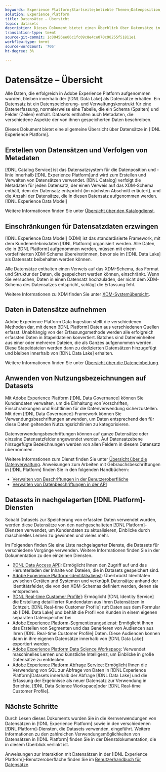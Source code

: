 ```yaml
---
keywords: Experience Platform;Startseite;beliebte Themen;Datenposition;Datenposition;Data Management;Data Management;Lineage;Datentyp;Datentypen;Datentypen;Datentyp
solution: Experience Platform
title: Datensätze – Übersicht
topic: datasets
description: Dieses Dokument bietet einen Überblick über Datensätze in der Experience Platform.
translation-type: tm+mt
source-git-commit: 1c00456ee06c1fc09c8e4ce070c90255f51811e1
workflow-type: tm+mt
source-wordcount: '706'
ht-degree: 3%

---
```



# Datensätze – Übersicht

Alle Daten, die erfolgreich in Adobe Experience Platform aufgenommen wurden, bleiben innerhalb der [!DNL Data Lake] als Datensätze erhalten. Ein Datensatz ist ein Datenspeicherung- und Verwaltungskonstrukt für eine Datenerfassung, normalerweise eine Tabelle, die ein Schema (Spalten) und Felder (Zeilen) enthält. Datasets enthalten auch Metadaten, die verschiedene Aspekte der von ihnen gespeicherten Daten beschreiben.

Dieses Dokument bietet eine allgemeine Übersicht über Datensätze in [!DNL Experience Platform].

## Erstellen von Datensätzen und Verfolgen von Metadaten

[!DNL Catalog Service] ist das Datensatzsystem für die Datenposition und -linie innerhalb  [!DNL Experience Platform]und wird zum Erstellen und Verwalten von Datensätzen verwendet. [!DNL Catalog] verfolgt die Metadaten für jeden Datensatz, der einen Verweis auf das XDM-Schema enthält, dem der Datensatz entspricht (im nächsten Abschnitt erläutert), und die Anzahl der Datensätze, die in diesen Datensatz aufgenommen werden.  [!DNL Experience Data Model] 

Weitere Informationen finden Sie unter [Übersicht über den Katalogdienst](../home.md).

## Einschränkungen für Datensatzdaten erzwingen

[!DNL Experience Data Model] (XDM) ist das standardisierte Framework, mit dem Kundenerlebnisdaten  [!DNL Platform] organisiert werden. Alle Daten, die in [!DNL Platform] aufgenommen werden, müssen mit einem vordefinierten XDM-Schema übereinstimmen, bevor sie im [!DNL Data Lake] als Datensatz beibehalten werden können.

Alle Datensätze enthalten einen Verweis auf das XDM-Schema, das Format und Struktur der Daten, die gespeichert werden können, einschränkt. Wenn Sie versuchen, Daten in einen Datensatz hochzuladen, der nicht dem XDM-Schema des Datensatzes entspricht, schlägt die Erfassung fehl.

Weitere Informationen zu XDM finden Sie unter [XDM-Systemübersicht](../../xdm/home.md).

## Daten in Datensätze aufnehmen

Adobe Experience Platform Data Ingestion stellt die verschiedenen Methoden dar, mit denen [!DNL Platform] Daten aus verschiedenen Quellen erfasst. Unabhängig von der Erfassungsmethode werden alle erfolgreich erfassten Daten in Stapeldateien konvertiert. Batches sind Dateneinheiten aus einer oder mehreren Dateien, die als Ganzes aufgenommen werden. Diese Stapeldateien werden dann zu dedizierten Datensätzen hinzugefügt und bleiben innerhalb von [!DNL Data Lake] erhalten.

Weitere Informationen finden Sie unter [Übersicht über die Dateneinbettung](../../ingestion/home.md).

## Anwenden von Nutzungsbezeichnungen auf Datasets

Mit Adobe Experience Platform [!DNL Data Governance] können Sie Kundendaten verwalten, um die Einhaltung von Vorschriften, Einschränkungen und Richtlinien für die Datenverwendung sicherzustellen. Mit dem [!DNL Data Governance]-Framework können Sie Verwendungsbeschriftungen anwenden, um Daten entsprechend den für diese Daten geltenden Nutzungsrichtlinien zu kategorisieren.

Datenverwendungsbeschriftungen können auf ganze Datensätze oder einzelne Datensatzfelder angewendet werden. Auf Datensatzebene hinzugefügte Bezeichnungen werden von allen Feldern in diesem Datensatz übernommen.

Weitere Informationen zum Dienst finden Sie unter [Übersicht über die Datenverwaltung](../../data-governance/home.md). Anweisungen zum Arbeiten mit Gebrauchsbeschriftungen in [!DNL Platform] finden Sie in den folgenden Handbüchern:

* [Verwalten von Beschriftungen in der Benutzeroberfläche](../../data-governance/labels/user-guide.md)
* [Verwalten von Datenbeschriftungen in der API](../../data-governance/labels/dataset-api.md)

## Datasets in nachgelagerten [!DNL Platform]-Diensten

Sobald Datasets zur Speicherung von erfassten Daten verwendet wurden, werden diese Datensätze von den nachgeschalteten [!DNL Platform]-Diensten verwendet, um Kundendaten zu aktualisieren, Einblicke durch maschinelles Lernen zu gewinnen und vieles mehr.

Im Folgenden finden Sie eine Liste nachgelagerter Dienste, die Datasets für verschiedene Vorgänge verwenden. Weitere Informationen finden Sie in der Dokumentation zu den einzelnen Diensten.

* [[!DNL Data Access API]](../../data-access/home.md): Ermöglicht Ihnen den Zugriff auf und das Herunterladen der Inhalte von Dateien, die in Datasets gespeichert sind.
* [Adobe Experience Platform-Identitätsdienst](../../identity-service/home.md): Überbrückt Identitäten zwischen Geräten und Systemen und verknüpft Datensätze anhand der Identitätsfelder, die von den XDM-Schemas definiert werden, denen sie entsprechen.
* [[!DNL Real-time Customer Profile]](../../profile/home.md): Ermöglicht  [!DNL Identity Service] die Erstellung detaillierter Kundendaten aus Ihren Datensätzen in Echtzeit. [!DNL Real-time Customer Profile] ruft Daten aus dem Formular ab  [!DNL Data Lake] und behält die Profil von Kunden in einem eigenen separaten Datenspeicher bei.
* [Adobe Experience Platform-Segmentierungsdienst](../../segmentation/home.md): Ermöglicht Ihnen das Erstellen von Segmenten und das Generieren von Audiencen aus Ihren  [!DNL Real-time Customer Profile] Daten. Diese Audiencen können dann in ihre eigenen Datensätze innerhalb von [!DNL Data Lake] exportiert werden.
* [Adobe Experience Platform Data Science Workspace](../../data-science-workspace/home.md): Verwendet maschinelles Lernen und künstliche Intelligenz, um Einblicke in große Datensätze zu entdecken.
* [Adobe Experience Platform Abfrage Service](../../query-service/home.md): Ermöglicht Ihnen die Verwendung von SQL zur Abfrage von Daten in  [!DNL Experience Platform]Datasets innerhalb der Abfrage  [!DNL Data Lake] und die Erfassung der Ergebnisse als neuer Datensatz zur Verwendung in Berichte,  [!DNL Data Science Workspace]oder  [!DNL Real-time Customer Profile].

## Nächste Schritte

Durch Lesen dieses Dokuments wurden Sie in die Kernverwendungen von Datensätzen in [!DNL Experience Platform] sowie in den verschiedenen [!DNL Platform]-Diensten, die Datasets verwenden, eingeführt. Weitere Informationen zu den zahlreichen Verwendungsmöglichkeiten von Datensätzen in [!DNL Platform] finden Sie in der Dienstdokumentation, die in diesem Überblick verlinkt ist.

Anweisungen zur Interaktion mit Datensätzen in der [!DNL Experience Platform]-Benutzeroberfläche finden Sie im [Benutzerhandbuch für Datensätze](user-guide.md).